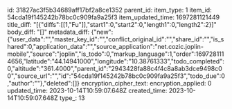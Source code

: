 id: 31827ac3f5b34689aff17bf2a8ce1352
parent_id: 
item_type: 1
item_id: 54cda19f145242b78bc0c909fa9a25f3
item_updated_time: 1697281121449
title_diff: "[{\"diffs\":[[1,\"Fu\"]],\"start1\":0,\"start2\":0,\"length1\":0,\"length2\":2}]"
body_diff: "[]"
metadata_diff: {"new":{"user_data":"","master_key_id":"","conflict_original_id":"","share_id":"","is_shared":0,"application_data":"","source_application":"net.cozic.joplin-mobile","source":"joplin","is_todo":0,"markup_language":1,"order":1697281114656,"latitude":"44.14941000","longitude":"10.38761333","todo_completed":0,"altitude":"361.4000","parent_id":"2943428fa88c4f4c8a8ab3dce9498c00","source_url":"","id":"54cda19f145242b78bc0c909fa9a25f3","todo_due":0,"author":""},"deleted":[]}
encryption_cipher_text: 
encryption_applied: 0
updated_time: 2023-10-14T10:59:07.648Z
created_time: 2023-10-14T10:59:07.648Z
type_: 13